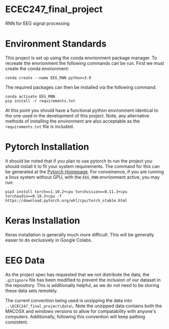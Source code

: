 # ECEC247_final_project
RNN for EEG signal processing

# Environment Standards
This project is set up using the conda envrionment package manager. To recreate the envrionment the following commands can be run. First we must create the conda environment:

```
conda create --name EEG_RNN python=3.9
```
The required packages can then be installed via the following command:

```
conda activate EEG_RNN
pip install -r requirements.txt
```
At this point you should have a functional python environment identical to the one used in the development of this project. Note, any alternative methods of installing the environment are also acceptable as the `requirements.txt` file is included.

# Pytorch Installation

It should be noted that if you plan to use pytorch to run the project you should install it to fit your system requirements. The command for this can be generated at the [Pytorch Homepage](https://pytorch.org/). For conveinence, if you are running a linux system without GPU, with the `EEG_RNN` envrionment active, you may run:

```
pip3 install torch==1.10.2+cpu torchvision==0.11.3+cpu torchaudio==0.10.2+cpu -f https://download.pytorch.org/whl/cpu/torch_stable.html
```

# Keras Installation

Keras installation is generally much more difficult. This will be generally easier to do exclusively in Google Colabs. 

# EEG Data

As the project spec has requested that we not distribute the data, the `.gitignore` file has been modified to prevent the inclusion of our dataset in the repository. This is additionally helpful, as we do not need to be storing these data sets remotely. 

The current convention being used is unzipping the data into `..\ECEC247_final_project\data\`. Note the unzipped data contains both the MACOSX and windows versions to allow for compatability with anyone's computers. Additionally, following this convention will keep pathing consistent.

